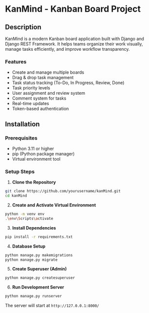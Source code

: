 # KanMind - Kanban Board Project

## Description
KanMind is a modern Kanban board application built with Django and Django REST Framework. It helps teams organize their work visually, manage tasks efficiently, and improve workflow transparency.

### Features
- Create and manage multiple boards
- Drag & drop task management
- Task status tracking (To-Do, In Progress, Review, Done)
- Task priority levels
- User assignment and review system
- Comment system for tasks
- Real-time updates
- Token-based authentication

## Installation

### Prerequisites
- Python 3.11 or higher
- pip (Python package manager)
- Virtual environment tool

### Setup Steps

1. **Clone the Repository**
```bash
git clone https://github.com/yourusername/kanMind.git
cd kanMind
```

2. **Create and Activate Virtual Environment**
```bash
python -m venv env
.\env\Scripts\activate
```

3. **Install Dependencies**
```bash
pip install -r requirements.txt
```

4. **Database Setup**
```bash
python manage.py makemigrations
python manage.py migrate
```

5. **Create Superuser (Admin)**
```bash
python manage.py createsuperuser
```

6. **Run Development Server**
```bash
python manage.py runserver
```

The server will start at `http://127.0.0.1:8000/`
